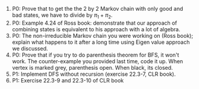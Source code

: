 1. P0: Prove that to get the the 2 by 2 Markov chain with only good and bad states, we have to divide by $\pi_1+\pi_2$. 
2. P0: Example 4.24 of Ross book: demonstrate that our approach of combining states is equivalent to his approach with a lot of algebra.
3. P0: The non-irreducible Markov chain you were working on (Ross book); explain what happens to it after a long time using Eigen value approach we discussed.
4. P0: Prove that if you try to do parenthesis theorem for BFS, it won't work. The counter-example you provided last time, code it up. When vertex is marked grey, parenthesis open. When black, its closed.
5. P1: Implement DFS without recursion (exercise 22.3-7, CLR book).
6. P1: Exercise 22.3-9 and 22.3-10 of CLR book